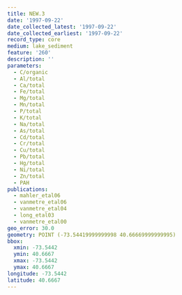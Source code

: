 ```yaml
---
title: NEW.3
date: '1997-09-22'
date_collected_latest: '1997-09-22'
date_collected_earliest: '1997-09-22'
record_type: core
medium: lake_sediment
feature: '260'
description: ''
parameters:
  - C/organic
  - Al/total
  - Ca/total
  - Fe/total
  - Mg/total
  - Mn/total
  - P/total
  - K/total
  - Na/total
  - As/total
  - Cd/total
  - Cr/total
  - Cu/total
  - Pb/total
  - Hg/total
  - Ni/total
  - Zn/total
  - PAH
publications:
  - mahler_etal06
  - vanmetre_etal06
  - vanmetre_etal04
  - long_etal03
  - vanmetre_etal00
geo_error: 30.0
geometry: POINT (-73.54419999999998 40.66669999999995)
bbox:
  xmin: -73.5442
  ymin: 40.6667
  xmax: -73.5442
  ymax: 40.6667
longitude: -73.5442
latitude: 40.6667
---
```

